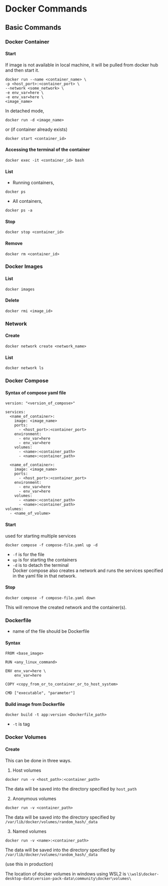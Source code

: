 # Docker Commands

## Basic Commands

### Docker Container

#### Start

If image is not available in local machine, it will be pulled from docker hub and then start it.
```
docker run --name <container_name> \
-p <host_port>:<container_port> \
--network <some_network> \
-e env_var=here \
-e env_var=here \
<image_name>
```
In detached mode,
```
docker run -d <image_name>
```

or (if container already exists)
```
docker start <container_id>
```

#### Accessing the terminal of the container
```
docker exec -it <container_id> bash
```

#### List 

- Running containers,
```
docker ps
```

- All containers,
```
docker ps -a
```

#### Stop
```
docker stop <container_id>
```

#### Remove
```
docker rm <container_id>
```

### Docker Images

#### List
```
docker images
```

#### Delete
```
docker rmi <image_id>
```

### Network

#### Create
```
docker network create <network_name>
```

#### List
```
docker network ls
```

### Docker Compose

#### Syntax of compose yaml file
```
version: "<version_of_compose>"

services:
  <name_of_container>:
    image: <image_name>
    ports:
      - <host_port>:<container_port>
    environment:
      - env_var=here
      - env_var=here
    volumes:
      - <name>:<container_path>
      - <name>:<container_path>
 
  <name_of_container>:
    image: <image_name>
    ports:
      - <host_port>:<container_port>
    environment:
      - env_var=here
      - env_var=here
    volumes:
      - <name>:<container_path>
      - <name>:<container_path>
volumes:
  - <name_of_volume>
```

#### Start

used for starting multiple services
```
docker compose -f compose-file.yaml up -d
```

- `-f` is for the file
- `up` is for starting the containers
- `-d` is to detach the terminal <br />
Docker compose also creates a network and runs the services specified in the yaml file in that network.

#### Stop
```
docker compose -f compose-file.yaml down
```

This will remove the created network and the container(s).

### Dockerfile

- name of the file should be Dockerfile

#### Syntax
````
FROM <base_image>

RUN <any_linux_command>

ENV env_var=here \
    env_var=here

COPY <copy_from_or_to_container_or_to_host_system>

CMD ["executable", "parameter"]
````

#### Build image from Dockerfile
```
docker build -t app:version <Dockerfile_path>
```

- `-t` is tag

### Docker Volumes

#### Create

This can be done in three ways.

1. Host volumes

```
docker run -v <host_path>:<container_path>
```

The data will be saved into the directory specified by `host_path`

2. Anonymous volumes

```
docker run -v <container_path>
```

The data will be saved into the directory specified by `/var/lib/docker/volumes/random_hash/_data`

3. Named volumes

```
docker run -v <name>:<container_path>
```

The data will be saved into the directory specified by `/var/lib/docker/volumes/random_hash/_data`

(use this in production)

The location of docker volumes in windows using WSL2 is `\\wsl$\docker-desktop-data\version-pack-data\community\docker\volumes\`
